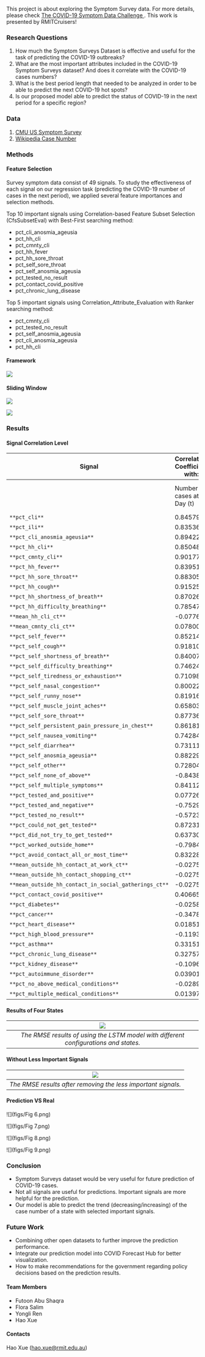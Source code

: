 This project is about exploring the Symptom Survey data. For more details, please check [The COVID-19 Symptom Data Challenge
](https://www.symptomchallenge.org/challenge). This work is presented by RMITCruisers!



### Research Questions

1. How much the Symptom Surveys Dataset is effective and useful for the task of predicting the COVID-19 outbreaks?
2. What are the most important attributes included in the COVID-19 Symptom Surveys dataset? And does it correlate with the COVID-19 cases numbers?
3. What is the best period length that needed to be analyzed in order to be able to predict the next COVID-19 hot spots?
4. Is our proposed model able to predict the status of COVID-19 in the next period for a specific region?


### Data

1. [CMU US Symptom Survey](https://cmu.app.box.com/s/ymnmu3i125go4aue0qxosi3rbcae20bj)
2. [Wikipedia Case Number](https://en.wikipedia.org/wiki/Template:COVID-19_pandemic_data/United_States_medical_cases)


### Methods

#### Feature Selection

Survey symptom data consist of 49 signals. To study the effectiveness of each signal on our regression task (predicting the COVID-19 number of cases in the next period), we applied several feature importances and selection methods.

Top 10 important signals using Correlation-based Feature Subset Selection (CfsSubsetEval) with Best-First searching method:

-  pct_cli_anosmia_ageusia
- pct_hh_cli
- pct_cmnty_cli
- pct_hh_fever
- pct_hh_sore_throat
- pct_self_sore_throat
- pct_self_anosmia_ageusia  	
- pct_tested_no_result
-  pct_contact_covid_positive
-  pct_chronic_lung_disease

Top 5 important signals using Correlation_Attribute_Evaluation with Ranker searching method:

- pct_cmnty_cli 
- pct_tested_no_result 
- pct_self_anosmia_ageusia 
- pct_cli_anosmia_ageusia
- pct_hh_cli 


#### Framework

![](figs/framework.png)

#### Sliding Window

![](figs/sliding_7.png)

![](figs/sliding_14.png)

### Results

#### Signal Correlation Level

| Signal                                                | **Correlation Coefficient with:** |                                |                                 | **Correlation Level** |
| ----------------------------------------------------- | --------------------------------- | ------------------------------ | ------------------------------- | --------------------- |
|                                                       | Number   of cases at Day (t)      | Number   of cases at Day (t+7) | Number   of cases at Day (t+14) |                       |
| `**pct_cli**`                                         | 0.845794                          | 0.839775                       | 0.778659                        | High                  |
| `**pct_ili**`                                         | 0.835365                          | 0.843734                       | 0.770253                        | High                  |
| `**pct_cli_anosmia_ageusia**`                         | 0.894225                          | 0.874242                       | 0.835944                        | High                  |
| `**pct_hh_cli**`                                      | 0.850482                          | 0.866007                       | 0.849477                        | High                  |
| `**pct_cmnty_cli**`                                   | 0.90177                           | 0.858973                       | 0.81876                         | High                  |
| `**pct_hh_fever**`                                    | 0.83951                           | 0.853687                       | 0.85638                         | High                  |
| `**pct_hh_sore_throat**`                              | 0.883051                          | 0.877679                       | 0.775481                        | High                  |
| `**pct_hh_cough**`                                    | 0.915259                          | 0.881138                       | 0.849374                        | High                  |
| `**pct_hh_shortness_of_breath**`                      | 0.870266                          | 0.823401                       | 0.819656                        | High                  |
| `**pct_hh_difficulty_breathing**`                     | 0.785473                          | 0.764737                       | 0.826895                        | Medium                |
| `**mean_hh_cli_ct**`                                  | -0.07766                          | -0.07864                       | -0.07895                        | Low                   |
| `**mean_cmnty_cli_ct**`                               | 0.078007                          | 0.042624                       | 0.067344                        | Low                   |
| `**pct_self_fever**`                                  | 0.852142                          | 0.850236                       | 0.85978                         | High                  |
| `**pct_self_cough**`                                  | 0.918108                          | 0.887696                       | 0.854417                        | High                  |
| `**pct_self_shortness_of_breath**`                    | 0.840073                          | 0.794574                       | 0.775854                        | Medium                |
| `**pct_self_difficulty_breathing**`                   | 0.746246                          | 0.69635                        | 0.70717                         | Medium                |
| `**pct_self_tiredness_or_exhaustion**`                | 0.710986                          | 0.652613                       | 0.548318                        | Medium                |
| `**pct_self_nasal_congestion**`                       | 0.800225                          | 0.737115                       | 0.64246                         | Medium                |
| `**pct_self_runny_nose**`                             | 0.819162                          | 0.776758                       | 0.713303                        | Medium                |
| `**pct_self_muscle_joint_aches**`                     | 0.658033                          | 0.613735                       | 0.570806                        | Medium                |
| `**pct_self_sore_throat**`                            | 0.877361                          | 0.855911                       | 0.747666                        | High                  |
| `**pct_self_persistent_pain_pressure_in_chest**`      | 0.861816                          | 0.842485                       | 0.774653                        | High                  |
| `**pct_self_nausea_vomiting**`                        | 0.742849                          | 0.7084                         | 0.698316                        | Medium                |
| `**pct_self_diarrhea**`                               | 0.731119                          | 0.693315                       | 0.665093                        | Medium                |
| `**pct_self_anosmia_ageusia**`                        | 0.882297                          | 0.857097                       | 0.818654                        | High                  |
| `**pct_self_other**`                                  | 0.728041                          | 0.663625                       | 0.649116                        | Medium                |
| `**pct_self_none_of_above**`                          | -0.84388                          | -0.79618                       | -0.72666                        | Medium                |
| `**pct_self_multiple_symptoms**`                      | 0.841124                          | 0.792329                       | 0.729804                        | Medium                |
| `**pct_tested_and_positive**`                         | 0.077262                          | 0.073716                       | -0.00828                        | Low                   |
| `**pct_tested_and_negative**`                         | -0.75293                          | -0.72132                       | -0.68504                        | Medium                |
| `**pct_tested_no_result**`                            | -0.5723                           | -0.51073                       | -0.54853                        | Medium                |
| `**pct_could_not_get_tested**`                        | 0.872317                          | 0.847069                       | 0.849789                        | High                  |
| `**pct_did_not_try_to_get_tested**`                   | 0.637301                          | 0.594901                       | 0.557595                        | Medium                |
| `**pct_worked_outside_home**`                         | -0.7984                           | -0.77978                       | -0.81                           | Medium                |
| `**pct_avoid_contact_all_or_most_time**`              | 0.832288                          | 0.79818                        | 0.767904                        | Medium                |
| `**mean_outside_hh_contact_at_work_ct**`              | -0.02752                          | -0.04589                       | -0.04883                        | Low                   |
| `**mean_outside_hh_contact_shopping_ct**`             | -0.02752                          | -0.04589                       | -0.04883                        | Low                   |
| `**mean_outside_hh_contact_in_social_gatherings_ct**` | -0.02752                          | -0.04589                       | -0.04883                        | Low                   |
| `**pct_contact_covid_positive**`                      | 0.406657                          | 0.312647                       | 0.279885                        | Low                   |
| `**pct_diabetes**`                                    | -0.02583                          | -0.00792                       | 0.135396                        | Low                   |
| `**pct_cancer**`                                      | -0.34784                          | -0.31023                       | -0.19781                        | Low                   |
| `**pct_heart_disease**`                               | 0.018515                          | 0.024036                       | 0.273324                        | Low                   |
| `**pct_high_blood_pressure**`                         | -0.11938                          | -0.12891                       | 0.066745                        | Low                   |
| `**pct_asthma**`                                      | 0.331519                          | 0.237131                       | 0.183508                        | Low                   |
| `**pct_chronic_lung_disease**`                        | 0.327577                          | 0.309082                       | 0.362006                        | Low                   |
| `**pct_kidney_disease**`                              | -0.10964                          | -0.08656                       | 0.004669                        | Low                   |
| `**pct_autoimmune_disorder**`                         | 0.03901                           | -0.0048                        | -0.10529                        | Low                   |
| `**pct_no_above_medical_conditions**`                 | -0.02898                          | 0.036896                       | -0.11839                        | Low                   |
| `**pct_multiple_medical_conditions**`                 | 0.013971                          | 0.010143                       | 0.21526                         | Low                   |

#### Results of Four States

|![](figs/rmse_results.png)|
|:--:|
| *The RMSE results of using the LSTM model with different configurations and states.* |

#### Without Less Important Signals

|![](figs/remove_less.png)|
|:--:|
| *The RMSE results after removing the less important signals.* |

#### Prediction VS Real

![](figs/Fig 6.png)

![](figs/Fig 7.png)

![](figs/Fig 8.png)

![](figs/Fig 9.png)

### Conclusion

- Symptom Surveys dataset would be very useful for future prediction of COVID-19 cases.
- Not all signals are useful for predictions. Important signals are more helpful for the prediction.
- Our model is able to predict the trend (decreasing/increasing) of the case number of a state with selected important signals.


### Future Work
- Combining other open datasets to further improve the prediction performance.
- Integrate our prediction model into COVID Forecast Hub for better visualization.
- How to make recommendations for the government regarding policy decisions based on the prediction results.



#### Team Members
- Futoon Abu Shaqra 
- Flora Salim
- Yongli Ren
- Hao Xue


#### Contacts

Hao Xue (hao.xue@rmit.edu.au)


